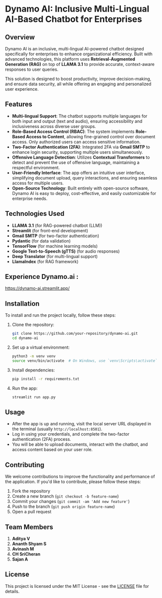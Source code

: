 # Dynamo AI: Inclusive Multi-Lingual AI-Based Chatbot for Enterprises

## Overview

Dynamo AI is an inclusive, multi-lingual AI-powered chatbot designed specifically for enterprises to enhance organizational efficiency. Built with advanced technologies, this platform uses **Retrieval-Augmented Generation (RAG)** on top of **LLAMA 3.1** to provide accurate, context-aware responses to user queries.

This solution is designed to boost productivity, improve decision-making, and ensure data security, all while offering an engaging and personalized user experience.

## Features

- **Multi-lingual Support**: The chatbot supports multiple languages for both input and output (text and audio), ensuring accessibility and inclusiveness across diverse user groups.
- **Role-Based Access Control (RBAC)**: The system implements **Role-Based Access to Content**, allowing fine-grained control over document access. Only authorized users can access sensitive information.
- **Two-Factor Authentication (2FA)**: Integrated 2FA via **Gmail SMTP** to enhance login security, supporting multiple users simultaneously.
- **Offensive Language Detection**: Utilizes **Contextual Transformers** to detect and prevent the use of offensive language, maintaining a respectful environment.
- **User-Friendly Interface**: The app offers an intuitive user interface, simplifying document upload, query interactions, and ensuring seamless access for multiple users.
- **Open-Source Technology**: Built entirely with open-source software, Dynamo AI is easy to deploy, cost-effective, and easily customizable for enterprise needs.

## Technologies Used

- **LLAMA 3.1** (for RAG-powered chatbot (LLM))
- **Streamlit** (for front-end development)
- **Gmail SMTP** (for two-factor authentication)
- **Pydantic** (for data validation)
- **TensorFlow** (for machine learning models)
- **Google Text-to-Speech (gTTS)** (for audio responses)
- **Deep Translator** (for multi-lingual support)
- **LlamaIndex** (for RAG framework)
 
## Experience Dynamo.ai : 
https://dynamo-ai.streamlit.app/

## Installation

To install and run the project locally, follow these steps:

1. Clone the repository:
    ```bash
    git clone https://github.com/your-repository/dynamo-ai.git
    cd dynamo-ai
    ```

2. Set up a virtual environment:
    ```bash
    python3 -m venv venv
    source venv/bin/activate  # On Windows, use `venv\Scripts\activate`
    ```

3. Install dependencies:
    ```bash
    pip install -r requirements.txt
    ```

4. Run the app:
    ```bash
    streamlit run app.py
    ```

## Usage

- After the app is up and running, visit the local server URL displayed in the terminal (usually `http://localhost:8501`).
- Log in using your credentials, and complete the two-factor authentication (2FA) process.
- You will be able to upload documents, interact with the chatbot, and access content based on your user role.

## Contributing

We welcome contributions to improve the functionality and performance of the application. If you'd like to contribute, please follow these steps:

1. Fork the repository
2. Create a new branch (`git checkout -b feature-name`)
3. Commit your changes (`git commit -am 'Add new feature'`)
4. Push to the branch (`git push origin feature-name`)
5. Open a pull request

## Team Members

1. **Aditya V**
2. **Ananth Shyam S**
3. **Avinash M**
4. **CH SriCheran**
5. **Sajan A**

## License

This project is licensed under the MIT License - see the [LICENSE](LICENSE) file for details.
